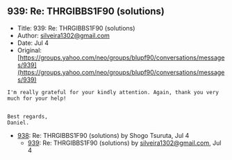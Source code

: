 ## 939: Re: THRGIBBS1F90 (solutions)

- Title: 939: Re: THRGIBBS1F90 (solutions)
- Author: silveira1302@gmail.com
- Date: Jul 4
- Original: [https://groups.yahoo.com/neo/groups/blupf90/conversations/messages/939](https://groups.yahoo.com/neo/groups/blupf90/conversations/messages/939)

```
I'm really grateful for your kindly attention. Again, thank you very much for your help!


Best regards,
Daniel.
```

- [938](0938.md): Re: THRGIBBS1F90 (solutions) by Shogo Tsuruta, Jul 4
    - [939](0939.md): Re: THRGIBBS1F90 (solutions) by silveira1302@gmail.com, Jul 4
